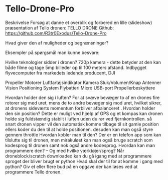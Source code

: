 # Tello-Drone-Pro


Beskrivelse
Forsøg at danne et overblik og forbered en lille (slideshow) præsentation af Tello dronen: TELLO DRONE
Github:
https://github.com/R3tr0Exodus/Tello-Drone-Pro
 
Hvad giver den af muligheder og begrænsninger? 
 
Eksempler på spørgsmål man kunne besvare:

Hvilke teknologier sidder i dronen?
720p kamera - dette betyder at den kan både filme og tage 5mp billeder op til 100 meters afstand.
Indbygget flyvecomputer fra markedets ledende producent, DJI

Propeller
Motorer
Luftfartøjsindikator
Kamera
Sluk/Volumen/Knap
Antenner
Vision Positioning System
Flybatteri
Micro USB-port
Propellerbeskyttere



Hvordan holder den sig i luften?
For at svæve bevæger to af en drones fire rotorer sig med uret, mens de to andre bevæger sig mod uret, hvilket sikrer, at dronens sideværts momentum forbliver afbalanceret .
Hvordan holder den sin position?
Dette er muligt ved hjælp af GPS og et kompas kan dronen holde sig fuldstændig stabilt i luften uden du rør ved fjernkontrollen. 
så snart dronen vipper vil den automatisk komme tilbage til sit gamle position ellers koder du den til at holde positionen.
desuden kan man også styre gennem throttle
Hvordan kobler man til den?
Der er en telefon app som kan tilslutte sig til dronen, men mirakuløst kan man også bruge scratch som kodesprog til dronen samt nok også andre kodesprog.
Hvordan kan man programmere den? – Og med hvilke værktøjer/sprog?
Når droneblock/scratch downloaded kan du gå igang med at programmere
sproget der bliver brugt er python
Hvad skal der til for at komme i gang med python?
Giv et eller flere bud på en opgave der kan løses ved at programmere Tello dronen.




